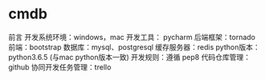 # cmdb
前言
开发系统环境：windows，mac
开发工具： pycharm
后端框架：tornado
前端：bootstrap
数据库：mysql、postgresql
缓存服务器：redis
python版本： python3.6.5 (与mac python版本一致)
开发规则：遵循 pep8
代码仓库管理：github
协同开发任务管理：trello

